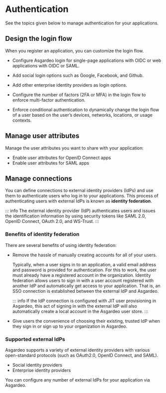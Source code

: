 # Authentication

See the topics given below to manage authentication for your applications.

## Design the login flow

When you register an application, you can customize the login flow.

- Configure Asgardeo login for <a :href="$withBase('/guides/authentication/add-login-to-single-page-app/')">single-page applications with OIDC</a> or <a :href="$withBase('/guides/authentication/add-login-to-web-app/')">web applications</a> with OIDC or SAML.

- Add <a :href="$withBase('/guides/authentication/social-login/')">social login</a> options such as <a :href="$withBase('/guides/authentication/social-login/add-google-login/')">Google</a>, <a :href="$withBase('/guides/authentication/social-login/add-facebook-login/')">Facebook</a>, and <a :href="$withBase('/guides/authentication/social-login/add-github-login/')">Github</a>.

- Add other <a :href="$withBase('/guides/authentication/enterprise-login/')">enterprise identity providers</a> as login options.

- Configure the number of factors (2FA or MFA) in the login flow to enforce <a :href="$withBase('/guides/authentication/mfa/')">multi-factor authentication</a>.

- Enforce <a :href="$withBase('/guides/authentication/conditional-auth/')">conditional authentication</a> to dynamically change the login flow of a user based on the user’s devices, networks, locations, or usage contexts.

## Manage user attributes

Manage the user attributes you want to share with your application:

- <a :href="$withBase('/guides/authentication/user-attributes/enable-attributes-for-oidc-app/')">Enable user attributes for OpenID Connect apps</a>
- <a :href="$withBase('/guides/authentication/user-attributes/enable-attributes-for-saml-app/')">Enable user attributes for SAML apps</a>

## Manage connections

You can define connections to external identity providers (IdPs) and use them to authenticate users who log in to your applications. This process of authenticating users with external IdPs is known as **identity federation**.

::: info
The external identity provider (IdP) authenticates users and issues the identification information by using security tokens like SAML 2.0, OpenID Connect, OAuth 2.0, and WS-Trust.
:::

### Benefits of identity federation

There are several benefits of using identity federation:

- Remove the hassle of manually creating accounts for all of your users.  

    Typically, when a user signs in to an application, a valid email address and password is provided for authentication. For this to work, the user must already have a registered account in the organization. Identity federation allows users to sign in with a user account registered with another IdP and automatically get access to your application.
    That is, an SSO connection is established between the external IdP and Asgardeo.

    ::: info
    If the IdP connection is <a :href="$withBase('/guides/authentication/jit-user-provisioning/')">configured with JIT user provisioning</a> in Asgardeo, this act of signing in with the external IdP will also automatically create a local account in the Asgardeo user store.
    :::

- Give users the convenience of choosing their existing, trusted IdP when they sign in or sign up to your organization in Asgardeo.

### Supported external IdPs

Asgardeo supports a variety of external identity providers with various open-standard protocols (such as OAuth2.0, OpenID Connect, and SAML).

- <a :href="$withBase('/guides/authentication/social-login/')">Social identity providers</a>
- <a :href="$withBase('/guides/authentication/enterprise-login/')">Enterprise identity providers</a>

You can configure any number of external IdPs for your application via Asgardeo.